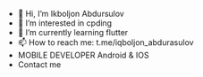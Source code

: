 - 👋 Hi, I’m Ikboljon Abdursulov
- 👀 I’m interested in cpding
- 🌱 I’m currently learning flutter
- 📫 How to reach me: t.me/iqboljon_abdurasulov
-    MOBILE DEVELOPER Android & IOS
-    Contact me

<!---
Iqboljon2003/Iqboljon2003 is a ✨ special ✨ repository because its `README.md` (this file) appears on your GitHub profile.
You can click the Preview link to take a look at your changes.
--->
